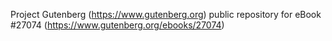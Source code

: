Project Gutenberg (https://www.gutenberg.org) public repository for eBook #27074 (https://www.gutenberg.org/ebooks/27074)
